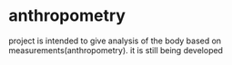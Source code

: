 # anthropometry
project is intended to give analysis of the body based on measurements(anthropometry). it is still being developed
